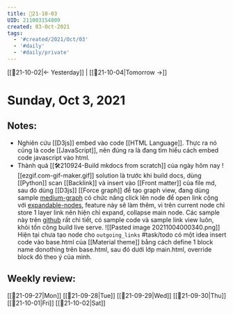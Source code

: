 ```yaml
---
title: 📝21-10-03
UID: 211003154809
created: 03-Oct-2021
tags:
  - '#created/2021/Oct/03'
  - '#daily'
  - '#daily/private'
---
```

[[📝21-10-02|<- Yesterday]] | [[📝21-10-04|Tomorrow ->]]
# Sunday, Oct 3, 2021

## Notes:
- Nghiên cứu [[D3js]] embed vào code [[HTML Language]]. Thực ra nó cũng là code [[JavaScript]], nên đúng ra là đang tìm hiểu cách embed code javascript vào html.
- Thành quả [[🛠️210924-Build mkdocs from scratch]] của ngày hôm nay
![[ezgif.com-gif-maker.gif]]
solution là trước khi build docs, dùng [[Python]] scan [[Backlink]] và insert vào [[Front matter]] của file md, sau đó dùng [[D3js]] [[Force graph]] để tạo graph view, đang dùng sample [medium-graph](https://github.com/vasturiano/force-graph/blob/master/example/medium-graph/index.html) có chức năng click lên node để open link cộng với [expandable-nodes](https://github.com/vasturiano/force-graph/blob/master/example/expandable-nodes/index.html), feature này sẽ làm thêm, vì trên current node chỉ store 1 layer link nên hiện chỉ expand, collapse main node. Các sample này trên [github](https://github.com/omegakid1902/force-graph) rất chi tiết, có sample code và sample link view luôn, khỏi tốn công build live serve.
![[Pasted image 20211004000340.png]]
Hiện tại chưa tạo node cho `outgoing_links` #task/todo 
có một idea insert code vào base.html của [[Material theme]] bằng cách define 1 block name donothing trên base.html, sau đó dưới lớp main.html, override block đó theo ý của mình.

## Weekly review:
[[📝21-09-27|Mon]]
[[📝21-09-28|Tue]]
[[📝21-09-29|Wed]]
[[📝21-09-30|Thu]]
[[📝21-10-01|Fri]]
[[📝21-10-02|Sat]]
